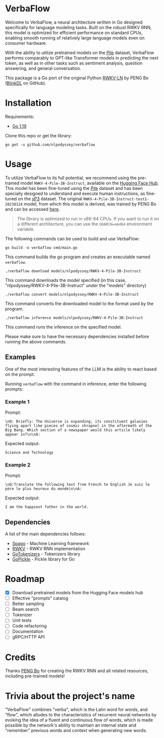 # VerbaFlow

Welcome to VerbaFlow, a neural architecture written in Go designed specifically for language modeling tasks. 
Built on the robust RWKV RNN, this model is optimized for efficient performance on standard CPUs, enabling smooth running of relatively large language models even on consumer hardware.

With the ability to utilize pretrained models on the [Pile](https://arxiv.org/abs/2101.00027) dataset, VerbaFlow performs comparably to GPT-like Transformer models in predicting the next token, as well as in other tasks such as sentiment analysis, question answering, and general conversation. 

This package is a Go port of the original Python [RWKV-LN](https://github.com/BlinkDL/RWKV-LM) by PENG Bo ([BlinkDL](https://github.com/BlinkDL) on GitHub). 

# Installation

Requirements:

* [Go 1.19](https://golang.org/dl/)

Clone this repo or get the library:

```console
go get -u github.com/nlpodyssey/verbaflow
```

# Usage

To utilize VerbaFlow to its full potential, we recommend using the pre-trained model `RWKV-4-Pile-3B-Instruct`, available on the [Hugging Face Hub](https://huggingface.co/nlpodyssey/RWKV-4-Pile-3B-Instruct).
This model has been fine-tuned using the [Pile](https://huggingface.co/datasets/the_pile) dataset and has been specially designed to understand and execute human instructions, as fine-tuned on the [xP3](https://huggingface.co/datasets/bigscience/xP3all) dataset. 
The original `RWKV-4-Pile-3B-Instruct-test1-20230124` model, from which this model is derived, was trained by PENG Bo and can be accessed [here](https://huggingface.co/BlinkDL/rwkv-4-pile-3b).

> The library is optimized to run in x86-64 CPUs. If you want to run it on a different architecture, you can use the `GOARCH=amd64` environment variable.

The following commands can be used to build and use VerbaFlow:

```console
go build -o verbaflow cmd/main.go
```

This command builds the go program and creates an executable named `verbaflow`.

```console
./verbaflow download models/nlpodyssey/RWKV-4-Pile-3B-Instruct
```

This command downloads the model specified (in this case, "nlpodyssey/RWKV-4-Pile-3B-Instruct" under the "models" directory)

```console
./verbaflow convert models/nlpodyssey/RWKV-4-Pile-3B-Instruct
```

This command converts the downloaded model to the format used by the program.

```console
./verbaflow inference models/nlpodyssey/RWKV-4-Pile-3B-Instruct
```

This command runs the inference on the specified model.

Please make sure to have the necessary dependencies installed before running the above commands.

## Examples

One of the most interesting features of the LLM is the ability to react based on the prompt.

Running `verbaflow` with the command in inference, enter the following prompts:

### Example 1

Prompt:

```console
\nQ: Briefly: The Universe is expanding, its constituent galaxies flying apart like pieces of cosmic shrapnel in the aftermath of the Big Bang. Which section of a newspaper would this article likely appear in?\n\nA:
```

Expected output:

```console
Science and Technology
```

### Example 2

Prompt:

```console
\nQ:Translate the following text from French to English Je suis le père le plus heureux du monde\n\nA:
```

Expected output:

```console
I am the happiest father in the world.
```

## Dependencies

A list of the main dependencies follows:

- [Spago](http://github.com/nlpodyssey/spago) - Machine Learning framework
- [RWKV](http://github.com/nlpodyssey/rwkv) - RWKV RNN implementation
- [GoTokenizers](http://github.com/nlpodyssey/gotokenizers) - Tokenizers library
- [GoPickle](http://github.com/nlpodyssey/gopickle) - Pickle library for Go

# Roadmap

- [x] Download pretrained models from the Hugging Face models hub
- [ ] Effective "prompts" catalog
- [ ] Better sampling
- [ ] Beam search
- [ ] Tokenizer
- [ ] Unit tests
- [ ] Code refactoring
- [ ] Documentation
- [ ] gRPC/HTTP API

# Credits

Thanks [PENG Bo](https://github.com/BlinkDL) for creating the RWKV RNN and all related resources, including pre-trained models!

# Trivia about the project's name

"VerbaFlow" combines "verba", which is the Latin word for *words*, and "flow", which alludes to the characteristics of recurrent neural networks by evoking the idea of a fluent and continuous flow of words, which is made possible by the network's ability to maintain an internal state and "remember" previous words and context when generating new words.